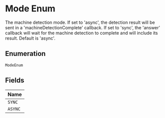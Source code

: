 
# Mode Enum

The machine detection mode. If set to 'async', the detection result will be sent in a 'machineDetectionComplete' callback. If set to 'sync', the 'answer' callback will wait for the machine detection to complete and will include its result. Default is 'async'.

## Enumeration

`ModeEnum`

## Fields

| Name |
|  --- |
| `SYNC` |
| `ASYNC` |

